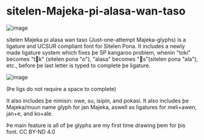 # sitelen-Majeka-pi-alasa-wan-taso
![image](https://github.com/user-attachments/assets/6e2c4789-d817-4723-ad5a-2bbb723a47b5)

sitelen Majeka pi alasa wan taso (Just-one-attempt Majeka-glyphs) is a ligature and UCSUR compliant font for Sitelen Pona.
It includes a newly made ligature system which fixes þe SP kangaroo problem, whenin "toki" becomes "t󱥄k" (sitelen pona "o"), "alasa" becomes "󱤂s"(sitelen pona "ala"), etc., before þe last letter is typed to complete þe ligature.

![image](https://github.com/user-attachments/assets/d946baf2-c804-4b1e-a413-e0dcf8246c84)

(Þe ligs do not require a space to complete)

It also includes þe nimisin: owe, su, isipin, and pokasi.
It also includes þe Majeka/muun name glyph for jan Majeka, aswell as ligatures for meli+awen, jan+e, and ko+ale.

Þe main feature is all of þe glyphs are my first time drawing þem for þis font.
CC BY-ND 4.0
